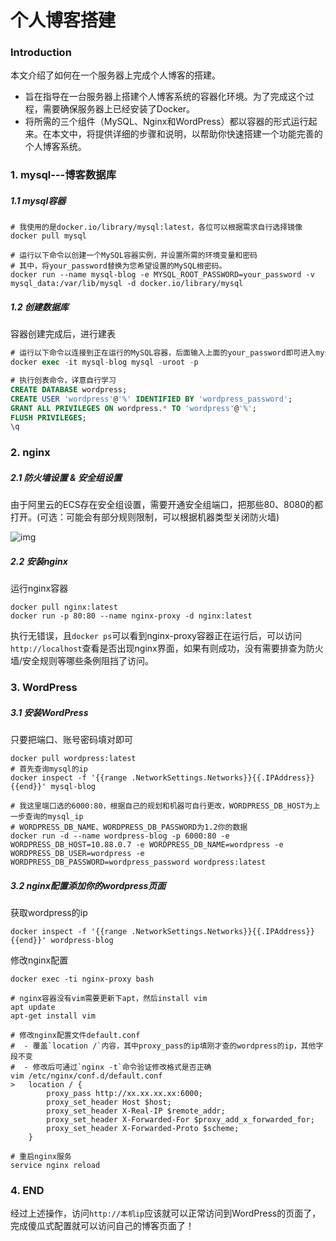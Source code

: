 # 个人博客搭建

### Introduction
本文介绍了如何在一个服务器上完成个人博客的搭建。

- 旨在指导在一台服务器上搭建个人博客系统的容器化环境。为了完成这个过程，需要确保服务器上已经安装了Docker。
- 将所需的三个组件（MySQL、Nginx和WordPress）都以容器的形式运行起来。在本文中，将提供详细的步骤和说明，以帮助你快速搭建一个功能完善的个人博客系统。

### 1. mysql---博客数据库

##### 1.1 mysql容器

```shell
# 我使用的是docker.io/library/mysql:latest，各位可以根据需求自行选择镜像
docker pull mysql

# 运行以下命令以创建一个MySQL容器实例，并设置所需的环境变量和密码
# 其中，将your_password替换为您希望设置的MySQL根密码。
docker run --name mysql-blog -e MYSQL_ROOT_PASSWORD=your_password -v mysql_data:/var/lib/mysql -d docker.io/library/mysql
```

##### 1.2 创建数据库

 容器创建完成后，进行建表

```sql
# 运行以下命令以连接到正在运行的MySQL容器，后面输入上面的your_password即可进入mysql服务
docker exec -it mysql-blog mysql -uroot -p

# 执行创表命令，详意自行学习
CREATE DATABASE wordpress;
CREATE USER 'wordpress'@'%' IDENTIFIED BY 'wordpress_password';
GRANT ALL PRIVILEGES ON wordpress.* TO 'wordpress'@'%';
FLUSH PRIVILEGES;
\q
```



### 2. nginx

##### 2.1 防火墙设置 & 安全组设置

由于阿里云的ECS存在安全组设置，需要开通安全组端口，把那些80、8080的都打开。(可选：可能会有部分规则限制，可以根据机器类型关闭防火墙)

![img](D:\code\FirstTry\env\image-1698757979304.png)



##### 2.2 安装nginx

运行nginx容器

```shell
docker pull nginx:latest
docker run -p 80:80 --name nginx-proxy -d nginx:latest
```

执行无错误，且`docker ps`可以看到nginx-proxy容器正在运行后，可以访问`http://localhost`查看是否出现nginx界面，如果有则成功，没有需要排查为防火墙/安全规则等哪些条例阻挡了访问。



### 3. WordPress

##### 3.1 安装WordPress

只要把端口、账号密码填对即可

```shell
docker pull wordpress:latest
# 首先查询mysql的ip
docker inspect -f '{{range .NetworkSettings.Networks}}{{.IPAddress}}{{end}}' mysql-blog

# 我这里端口选的6000:80，根据自己的规划和机器可自行更改，WORDPRESS_DB_HOST为上一步查询的mysql_ip
# WORDPRESS_DB_NAME、WORDPRESS_DB_PASSWORD为1.2你的数据
docker run -d --name wordpress-blog -p 6000:80 -e WORDPRESS_DB_HOST=10.88.0.7 -e WORDPRESS_DB_NAME=wordpress -e WORDPRESS_DB_USER=wordpress -e WORDPRESS_DB_PASSWORD=wordpress_password wordpress:latest
```

##### 3.2 nginx配置添加你的wordpress页面

获取wordpress的ip

```shell
docker inspect -f '{{range .NetworkSettings.Networks}}{{.IPAddress}}{{end}}' wordpress-blog
```

修改nginx配置

```shell
docker exec -ti nginx-proxy bash

# nginx容器没有vim需要更新下apt，然后install vim
apt update
apt-get install vim

# 修改nginx配置文件default.conf
#  - 覆盖`location /`内容，其中proxy_pass的ip填刚才查的wordpress的ip，其他字段不变
#  - 修改后可通过`nginx -t`命令验证修改格式是否正确
vim /etc/nginx/conf.d/default.conf
> 	location / {
        proxy_pass http://xx.xx.xx.xx:6000;
        proxy_set_header Host $host;
        proxy_set_header X-Real-IP $remote_addr;
        proxy_set_header X-Forwarded-For $proxy_add_x_forwarded_for;
        proxy_set_header X-Forwarded-Proto $scheme;
    }

# 重启nginx服务
service nginx reload
```



### 4. END

经过上述操作，访问`http://本机ip`应该就可以正常访问到WordPress的页面了，完成傻瓜式配置就可以访问自己的博客页面了！
